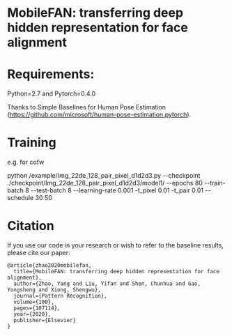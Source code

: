 # MobileFAN: transferring deep hidden representation for face alignment

# Requirements:
Python=2.7 and Pytorch=0.4.0

Thanks to Simple Baselines for Human Pose Estimation (https://github.com/microsoft/human-pose-estimation.pytorch).

# Training
e.g. for cofw

python /example/Img_22de_128_pair_pixel_d1d2d3.py --checkpoint ./checkpoint/Img_22de_128_pair_pixel_d1d2d3/model1/ --epochs 80 --train-batch 8 --test-batch 8 --learning-rate 0.001 -t_pixel 0.01 -t_pair 0.01 --schedule 30 50

# Citation
If you use our code in your research or wish to refer to the baseline results, please cite our paper:
```
@article{zhao2020mobilefan,
  title={MobileFAN: transferring deep hidden representation for face alignment},
  author={Zhao, Yang and Liu, Yifan and Shen, Chunhua and Gao, Yongsheng and Xiong, Shengwu},
  journal={Pattern Recognition},
  volume={100},
  pages={107114},
  year={2020},
  publisher={Elsevier}
}
```
